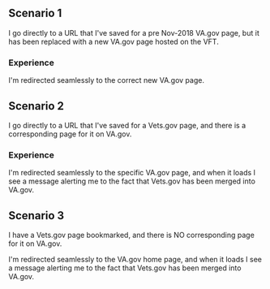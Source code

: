 ## Scenario 1
I go directly to a URL that I've saved for a pre Nov-2018 VA.gov page, but it has been replaced with a new VA.gov page hosted on the VFT.

### Experience
I'm redirected seamlessly to the correct new VA.gov page.

## Scenario 2
I go directly to a URL that I've saved for a Vets.gov page, and there is a corresponding page for it on VA.gov.

### Experience
I'm redirected seamlessly to the specific VA.gov page, and when it loads I see a message alerting me to the fact that Vets.gov has been merged into VA.gov. 

## Scenario 3
I have a Vets.gov page bookmarked, and there is NO corresponding page for it on VA.gov.

I'm redirected seamlessly to the VA.gov home page, and when it loads I see a message alerting me to the fact that Vets.gov has been merged into VA.gov.
